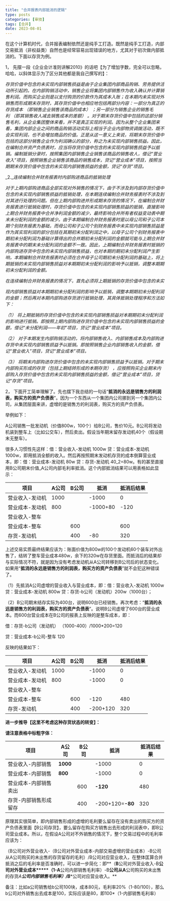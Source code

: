 ```yaml
---
title: "合并报表内部抵消的逻辑"
type: posts
categories: [审技]
tags: [合并]
date: 2023-08-01
---
```

在这个计算机时代，合并报表编制依然还是纯手工打造。既然是纯手工打造，内部交易抵消（非权益类）自然也是经常容易出现错误的地方，尤其对于初次做内部抵消的。下面以存货为例。

1， 先摆一段《企业会计准则讲解2010》的话吧【为了增加字数，完全可以忽略，哈哈，以斜体显示为了区分其他都是我自己撰写的】：

_存货价值中包含的未实现内部销售损益是由于企业集团内部商品购销、劳务提供活动所引起的。在内部购销活动中，销售企业将集团内部销售作为收入确认并计算销售利润。而购买企业则是以支付购货的价款作为其成本入账；在本期内未实现对外销售而形成期末存货时，其存货价值中也相应地包括两部分内容：一部分为真正的存货成本_ _（即销售企业销售该商品的成本）_ _；另一部分为销售企业的销售毛利_ _（即其销售收人减去销售成本的差额）_ _。对于期末存货价值中包括的这部分销售毛利，从企业集团整体来看，并不是真正实现的利润。因为从整个企业集团来看，集团内部企业之间的商品购销活动实际上相当于企业内部物资调拨活动，既不会实现利润，也不会增加商品的价值。正是从这一意义上来说，将期末存货价值中包括的这部分销售企业作为利润确认的部分，称之为未实现内部销售损益。因此，在编制合并资产负债表时，应当将存货价值中包含的未实现内部销售损益予以抵销。编制抵销分录时，按照集团内部销售企业销售该商品的销售收人，借记“营业收入”项目，按照销售企业销售该商品的销售成本，贷记“营业成本”项目，按照当期期末存货价值中包含的未实现内部销售损益的金额，贷记“存货”项目。_

_2.__连续编制合并财务报表时内部购进商品的抵销处理_

_对于上期内部购进商品全部实现对外销售的情况下，由于不涉及到内部存货价值中包含的未实现内部销售损益的抵销处理，在本期连续编制合并财务报表时不涉及到对其进行处理的问题。但在上期内部购进并形成期末存货的情况下，在编制合并财务报表进行抵销处理时，存货价值中包含的未实现内部销售损益的抵销，直接影响上期合并财务报表中合并净利润金额的减少，最终影响合并所有者权益变动表中期末未分配利润的金额的减少。由于本期编制合并财务报表时是以母公司和子公司本期个别财务报表为基础，而母公司和子公司个别财务报表中未实现内部销售损益是作为其实现利润的部分包括在其期初未分配利润之中，以母子公司个别财务报表中期初未分配利润为基础计算得出的合并期初未分配利润的金额就可能与上期合并财务报表中的期末未分配利润的金额不一致。因此，上期编制合并财务报表时抵销的内部购进存货中包含的未实现内部销售损益，也对本期的期初未分配利润产生影响，本期编制合并财务报表时必须在合并母子公司期初未分配利润的基础上，将上期抵销的未实现内部销售损益对本期期初未分配利润的影响予以抵销，调整本期期初未分配利润的金额。_

_在连续编制合并财务报表的情况下，首先必须将上期抵销的存货价值中包含的未实_

_现内部销售损益对本期期初未分配利润的影响予以抵销，调整本期期初未分配利润的金额；然后再对本期内部购进存货进行抵销处理，其具体抵销处理程序和方法如下：_

_（1）_ _将上期抵销的存货价值中包含的未实现内部销售损益对本期期初未分配利润的影响进行抵销。即按照上期内部购进存货价值中包含的未实现内部销售损益的金额，借记“未分配利润——年初”项目，贷记“营业成本”项目。_

_（2）_ _对于本期发生内部购销活动的，将内部销售收入、内部销售成本及内部购进存货中未实现内部销售损益予以抵销。即按照销售企业内部销售收入的金额，借记“营业收入”项目，贷记“营业成本”项目。_

_（3）_ _将期末内部购进存货价值中包含的未实现内部销售损益予以抵销。对于期末内部购买形成的存货（包括上期结转形成的本期存货）_ _，应按照购买企业期末内部购入存货价值中包含的未实现内部销售损益的金额，借记“营业成本”项目，贷记“存货”项目。_

2， 下面开工简单理解了。先也摆下我总结的一句话“**抵消的永远是销售方的利润表，购买方的资产负债表**”。因为一个东西从一个集团内公司挪到另一个集团内公司，从集团层面来讲，虚增的是销售方的利润表，购买方的资产负债表。

举例如下：

A公司销售一批发动机（价值800w，100个）给B公司，售价10元。B公司将发动机装到整车上（比如公交车），然后卖出。假设当年期末留存发动机40个（假设期末无整车）。

很多人习惯性先这样：借：营业收入-发动机 1000w 贷：营业成本-发动机 1000w，即用抵消全额的收入。然后再按照期末发动机存货的成本倒算营业成本，即：借：营业成本-发动机 80w 贷：存货-发动机 40_2=80w。有的甚至直接用B公司期末价值_A公司内部毛利率抵消。这个内部抵消结果可以用表格如此显示：

|项目|A公司|B公司|抵消|抵消后结果|
|---|---|---|---|---|
|营业收入-发动机|1000||-1000|0|
|营业成本-发动机|800||-1000+80|-120|
|营业收入-整车|||||
|营业成本-整车||600||600|
|存货-发动机||400|-80|320|

上述交易实质最终结果应该为：账面价值为800w的100个发动机60个装车对外出售了，结转了整车营业成本480w，余下的320w在存货里面。而抵消后的结果却与实际情况不符，就是因为没有考虑发动机从A公司转移到B公司后的状态变化。如果用“**抵消的永远是销售方的利润表，购买方的资产负债表**”就不会犯这种错误了。

（1）先抵消A公司虚增的营业收入与营业成本，即：借：营业收入-发动机 1000w 贷：营业成本-发动机 800w 贷：存货-b公司（发动机）200w（1000台）；

（2）B公司期末结存实际为400台，说明600台已经销售。再次考虑：“**抵消的永远是销售方的利润表，购买方的资产负债表**”。说明B公司虚增了600台的营业成本。而600台营业成本在B公司的报表上反映的是整车成本，即：

借：存货-b公司（发动机） （1000-400）/1000*200=120

贷：营业成本-b公司-整车 120

反映的结果如下：

|项目|A公司|B公司|抵消|抵消后结果|
|---|---|---|---|---|
|营业收入-发动机|1000||-1000|0|
|营业成本-发动机|800||-1000|0|
|营业收入-整车|||||
|营业成本-整车||600|-120|480|
|存货-发动机||400|-200+120|320|

**进一步推导【这里不考虑这种存货状态的转变】：**

**请注意表格中标粗字体：**

|项目|A公司|B公司|抵消|抵消后结果|
|---|---|---|---|---|
|营业收入-内部销售|**1000**||-1000|0|
|营业成本-内部销售|**800**||-1000|0|
|营业成本-内部销售卖出||600|**-120**|480|
|存货-内部销售形成留存||400|-200+120=**-80**|320|

原理其实很简单，即内部销售形成的虚增的毛利要么留存在没有卖出的购买方的资产负债表里面【B公司存货】，要么留存在购买方销售出去形成的利润表中，即B公司营业成本。所以，在假设A公司对不外销售的情况下，整个交易过程中的毛利率应该为：

（B公司对外营业收入-（B公司对外营业成本-内部交易虚增的营业成本）-B公司从A公司购买的未出售的存货留存的毛利）/B公司对应营业收入，在整体匡算合并抵消之后的毛利率是否准确时，可以进一步简化：即**（****B****公司对外营业收入-B****公司对外营业成本*****（1-A****公司内部销售毛利率）-B****公司从A****公司购买的未出售的存货*A****公司内部销售毛利率）/B****公司对应营业收入。**

备注：比如a公司销售给b公司100块，成本80元，毛利率20%（1-80/100），那么b公司对外销售出去成本是100，实际应该是80，即100*（1-内部销售毛利率）